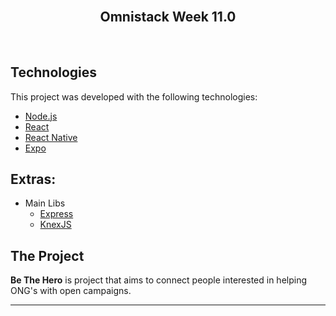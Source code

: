 

<h2 align="center">


  <br/>
  Omnistack Week 11.0
</h2>
<br>

## Technologies

This project was developed with the following technologies:

- [Node.js](https://nodejs.org/en/)
- [React](https://reactjs.org)
- [React Native](https://facebook.github.io/react-native/)
- [Expo](https://expo.io/)

## Extras:

- Main Libs
  - [Express](https://expressjs.com/pt-br/)
  - [KnexJS](http://knexjs.org/)

## The Project

**Be The Hero** is project that aims to connect people interested in helping ONG's with open campaigns.

---
